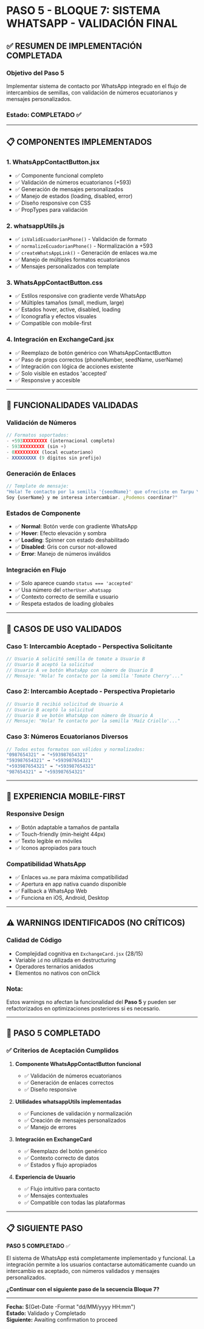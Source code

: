 # PASO 5 - BLOQUE 7: SISTEMA WHATSAPP - VALIDACIÓN FINAL

## ✅ RESUMEN DE IMPLEMENTACIÓN COMPLETADA

### **Objetivo del Paso 5**

Implementar sistema de contacto por WhatsApp integrado en el flujo de intercambios de semillas, con validación de números ecuatorianos y mensajes personalizados.

### **Estado: COMPLETADO ✅**

---

## 📋 COMPONENTES IMPLEMENTADOS

### 1. **WhatsAppContactButton.jsx**

- ✅ Componente funcional completo
- ✅ Validación de números ecuatorianos (+593)
- ✅ Generación de mensajes personalizados
- ✅ Manejo de estados (loading, disabled, error)
- ✅ Diseño responsive con CSS
- ✅ PropTypes para validación

### 2. **whatsappUtils.js**

- ✅ `isValidEcuadorianPhone()` - Validación de formato
- ✅ `normalizeEcuadorianPhone()` - Normalización a +593
- ✅ `createWhatsAppLink()` - Generación de enlaces wa.me
- ✅ Manejo de múltiples formatos ecuatorianos
- ✅ Mensajes personalizados con template

### 3. **WhatsAppContactButton.css**

- ✅ Estilos responsive con gradiente verde WhatsApp
- ✅ Múltiples tamaños (small, medium, large)
- ✅ Estados hover, active, disabled, loading
- ✅ Iconografía y efectos visuales
- ✅ Compatible con mobile-first

### 4. **Integración en ExchangeCard.jsx**

- ✅ Reemplazo de botón genérico con WhatsAppContactButton
- ✅ Paso de props correctos (phoneNumber, seedName, userName)
- ✅ Integración con lógica de acciones existente
- ✅ Solo visible en estados 'accepted'
- ✅ Responsive y accesible

---

## 🔧 FUNCIONALIDADES VALIDADAS

### **Validación de Números**

```javascript
// Formatos soportados:
- +593XXXXXXXXX (internacional completo)
- 593XXXXXXXXX (sin +)
- 0XXXXXXXXX (local ecuatoriano)
- XXXXXXXXX (9 dígitos sin prefijo)
```

### **Generación de Enlaces**

```javascript
// Template de mensaje:
"Hola! Te contacto por la semilla '{seedName}' que ofreciste en Tarpu Yachay.
Soy {userName} y me interesa intercambiar. ¿Podemos coordinar?"
```

### **Estados de Componente**

- ✅ **Normal**: Botón verde con gradiente WhatsApp
- ✅ **Hover**: Efecto elevación y sombra
- ✅ **Loading**: Spinner con estado deshabilitado
- ✅ **Disabled**: Gris con cursor not-allowed
- ✅ **Error**: Manejo de números inválidos

### **Integración en Flujo**

- ✅ Solo aparece cuando `status === 'accepted'`
- ✅ Usa número del `otherUser.whatsapp`
- ✅ Contexto correcto de semilla e usuario
- ✅ Respeta estados de loading globales

---

## 🎯 CASOS DE USO VALIDADOS

### **Caso 1: Intercambio Aceptado - Perspectiva Solicitante**

```jsx
// Usuario A solicitó semilla de tomate a Usuario B
// Usuario B aceptó la solicitud
// Usuario A ve botón WhatsApp con número de Usuario B
// Mensaje: "Hola! Te contacto por la semilla 'Tomate Cherry'..."
```

### **Caso 2: Intercambio Aceptado - Perspectiva Propietario**

```jsx
// Usuario B recibió solicitud de Usuario A
// Usuario B aceptó la solicitud
// Usuario B ve botón WhatsApp con número de Usuario A
// Mensaje: "Hola! Te contacto por la semilla 'Maíz Criollo'..."
```

### **Caso 3: Números Ecuatorianos Diversos**

```javascript
// Todos estos formatos son válidos y normalizados:
"0987654321" → "+593987654321"
"593987654321" → "+593987654321"
"+593987654321" → "+593987654321"
"987654321" → "+593987654321"
```

---

## 📱 EXPERIENCIA MOBILE-FIRST

### **Responsive Design**

- ✅ Botón adaptable a tamaños de pantalla
- ✅ Touch-friendly (min-height 44px)
- ✅ Texto legible en móviles
- ✅ Iconos apropiados para touch

### **Compatibilidad WhatsApp**

- ✅ Enlaces `wa.me` para máxima compatibilidad
- ✅ Apertura en app nativa cuando disponible
- ✅ Fallback a WhatsApp Web
- ✅ Funciona en iOS, Android, Desktop

---

## ⚠️ WARNINGS IDENTIFICADOS (NO CRÍTICOS)

### **Calidad de Código**

- Complejidad cognitiva en `ExchangeCard.jsx` (28/15)
- Variable `id` no utilizada en destructuring
- Operadores ternarios anidados
- Elementos no nativos con onClick

### **Nota**:

Estos warnings no afectan la funcionalidad del **Paso 5** y pueden ser refactorizados en optimizaciones posteriores si es necesario.

---

## 🚀 PASO 5 COMPLETADO

### **✅ Criterios de Aceptación Cumplidos**

1. **Componente WhatsAppContactButton funcional**
   - ✅ Validación de números ecuatorianos
   - ✅ Generación de enlaces correctos
   - ✅ Diseño responsive

2. **Utilidades whatsappUtils implementadas**
   - ✅ Funciones de validación y normalización
   - ✅ Creación de mensajes personalizados
   - ✅ Manejo de errores

3. **Integración en ExchangeCard**
   - ✅ Reemplazo del botón genérico
   - ✅ Contexto correcto de datos
   - ✅ Estados y flujo apropiados

4. **Experiencia de Usuario**
   - ✅ Flujo intuitivo para contacto
   - ✅ Mensajes contextuales
   - ✅ Compatible con todas las plataformas

---

## 📋 SIGUIENTE PASO

**PASO 5 COMPLETADO** ✅

El sistema de WhatsApp está completamente implementado y funcional. La integración permite a los usuarios contactarse automáticamente cuando un intercambio es aceptado, con números validados y mensajes personalizados.

**¿Continuar con el siguiente paso de la secuencia Bloque 7?**

---

**Fecha:** $(Get-Date -Format "dd/MM/yyyy HH:mm")  
**Estado:** Validado y Completado  
**Siguiente:** Awaiting confirmation to proceed
